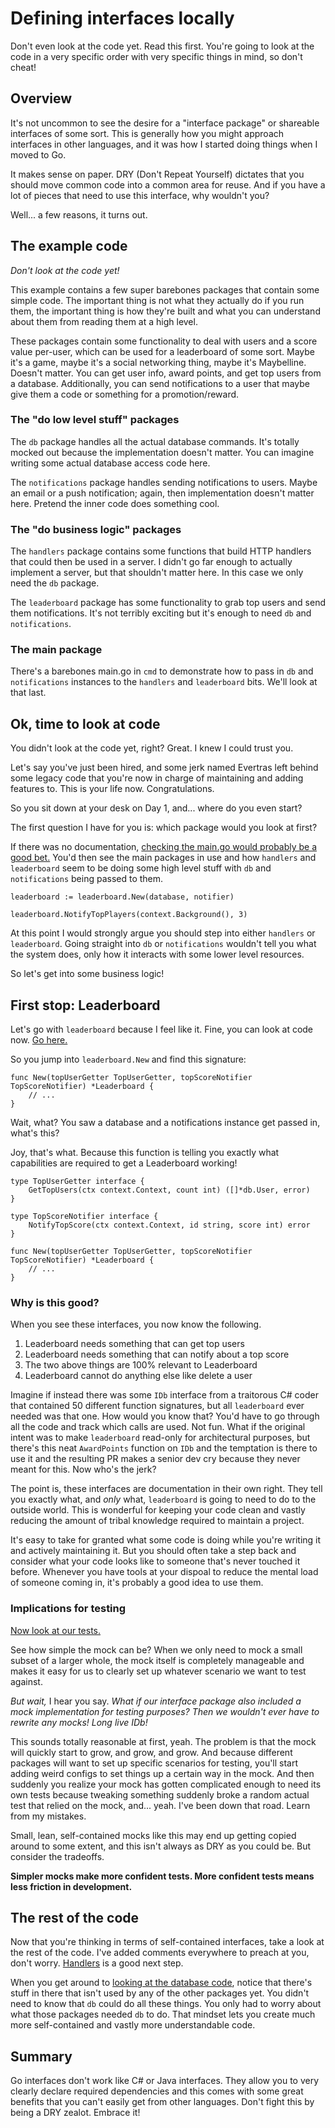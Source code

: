 # Defining interfaces locally

Don't even look at the code yet.  Read this first.  You're going to look at the
code in a very specific order with very specific things in mind, so don't cheat!

## Overview

It's not uncommon to see the desire for a "interface package" or shareable
interfaces of some sort.  This is generally how you might approach interfaces
in other languages, and it was how I started doing things when I moved to Go.

It makes sense on paper.  DRY (Don't Repeat Yourself) dictates that you should
move common code into a common area for reuse.  And if you have a lot of pieces
that need to use this interface, why wouldn't you?

Well... a few reasons, it turns out.

## The example code

*Don't look at the code yet!*

This example contains a few super barebones packages that contain some simple code.
The important thing is not what they actually do if you run them, the important
thing is how they're built and what you can understand about them from reading them
at a high level.

These packages contain some functionality to deal with users and a score value
per-user, which can be used for a leaderboard of some sort.  Maybe it's a game,
maybe it's a social networking thing, maybe it's Maybelline.  Doesn't matter.
You can get user info, award points, and get top users from a database.
Additionally, you can send notifications to a user that maybe give them a code
or something for a promotion/reward.

### The "do low level stuff" packages

The `db` package handles all the actual database commands.  It's totally mocked
out because the implementation doesn't matter.  You can imagine writing some actual
database access code here.

The `notifications` package handles sending notifications to users.  Maybe an email
or a push notification; again, then implementation doesn't matter here.  Pretend
the inner code does something cool.

### The "do business logic" packages

The `handlers` package contains some functions that build HTTP handlers that could
then be used in a server.  I didn't go far enough to actually implement a server,
but that shouldn't matter here.  In this case we only need the `db` package.

The `leaderboard` package has some functionality to grab top users and send them
notifications.  It's not terribly exciting but it's enough to need `db` and `notifications`.

### The main package

There's a barebones main.go in `cmd` to demonstrate how to pass in `db` and `notifications`
instances to the `handlers` and `leaderboard` bits.  We'll look at that last.

## Ok, time to look at code

You didn't look at the code yet, right?  Great.  I knew I could trust you.

Let's say you've just been hired, and some jerk named Evertras left behind some
legacy code that you're now in charge of maintaining and adding features to.
This is your life now.  Congratulations.

So you sit down at your desk on Day 1, and... where do you even start?

The first question I have for you is: which package would you look at first?

If there was no documentation, [checking the main.go would probably be a good bet.](./cmd/main.go)
You'd then see the main packages in use and how `handlers` and `leaderboard` seem
to be doing some high level stuff with `db` and `notifications` being passed to them.

```golang
leaderboard := leaderboard.New(database, notifier)

leaderboard.NotifyTopPlayers(context.Background(), 3)
```

At this point I would strongly argue you should step into either `handlers` or
`leaderboard`.  Going straight into `db` or `notifications` wouldn't tell you
what the system does, only how it interacts with some lower level resources.

So let's get into some business logic!

## First stop: Leaderboard

Let's go with `leaderboard` because I feel like it.  Fine, you can look at code now.
[Go here.](./leaderboard/leaderboard.go)

So you jump into `leaderboard.New` and find this signature:

```golang
func New(topUserGetter TopUserGetter, topScoreNotifier TopScoreNotifier) *Leaderboard {
    // ...
}
```

Wait, what?  You saw a database and a notifications instance get passed in, what's this?

Joy, that's what.  Because this function is telling you exactly what capabilities are
required to get a Leaderboard working!

```golang
type TopUserGetter interface {
	GetTopUsers(ctx context.Context, count int) ([]*db.User, error)
}

type TopScoreNotifier interface {
	NotifyTopScore(ctx context.Context, id string, score int) error
}

func New(topUserGetter TopUserGetter, topScoreNotifier TopScoreNotifier) *Leaderboard {
    // ...
}
```

### Why is this good?

When you see these interfaces, you now know the following.

1. Leaderboard needs something that can get top users
2. Leaderboard needs something that can notify about a top score
3. The two above things are 100% relevant to Leaderboard
4. Leaderboard cannot do anything else like delete a user

Imagine if instead there was some `IDb` interface from a traitorous C# coder that
contained 50 different function signatures, but all `leaderboard` ever needed was
that one.  How would you know that? You'd have to go through all the code and track
which calls are used.  Not fun.  What if the original intent was to make `leaderboard`
read-only for architectural purposes, but there's this neat `AwardPoints` function
on `IDb` and the temptation is there to use it and the resulting PR makes a senior
dev cry because they never meant for this.  Now who's the jerk?

The point is, these interfaces are documentation in their own right.  They tell you
exactly what, and *only* what, `leaderboard` is going to need to do to the outside world.
This is wonderful for keeping your code clean and vastly reducing the amount of
tribal knowledge required to maintain a project.

It's easy to take for granted what some code is doing while you're writing it and
actively maintaining it.  But you should often take a step back and consider what
your code looks like to someone that's never touched it before.  Whenever you have
tools at your dispoal to reduce the mental load of someone coming in, it's probably
a good idea to use them.

### Implications for testing

[Now look at our tests.](./leaderboard/leaderboard_test.go)

See how simple the mock can be?  When we only need to mock a small subset of a larger
whole, the mock itself is completely manageable and makes it easy for us to clearly
set up whatever scenario we want to test against.

*But wait,* I hear you say.  *What if our interface package also included a mock*
*implementation for testing purposes?  Then we wouldn't ever have to rewrite any mocks!*
*Long live IDb!*

This sounds totally reasonable at first, yeah.  The problem is that the mock will
quickly start to grow, and grow, and grow.  And because different packages will want
to set up specific scenarios for testing, you'll start adding weird configs to set things
up a certain way in the mock.  And then suddenly you realize your mock has gotten
complicated enough to need its own tests because tweaking something suddenly broke a
random actual test that relied on the mock, and... yeah.  I've been down that road.
Learn from my mistakes.

Small, lean, self-contained mocks like this may end up getting copied around to some
extent, and this isn't always as DRY as you could be.  But consider the tradeoffs.

**Simpler mocks make more confident tests.  More confident tests means less friction in
development.**

## The rest of the code

Now that you're thinking in terms of self-contained interfaces, take a look at the rest
of the code.  I've added comments everywhere to preach at you, don't worry.  [Handlers](./handlers/user.go)
is a good next step.

When you get around to [looking at the database code](./db/db.go), notice that there's stuff
in there that isn't used by any of the other packages yet.  You didn't need to know that
`db` could do all these things.  You only had to worry about what those packages needed `db`
to do.  That mindset lets you create much more self-contained and vastly more understandable code.

## Summary

Go interfaces don't work like C# or Java interfaces.  They allow you to very clearly
declare required dependencies and this comes with some great benefits that you can't
easily get from other languages.  Don't fight this by being a DRY zealot.  Embrace it!
